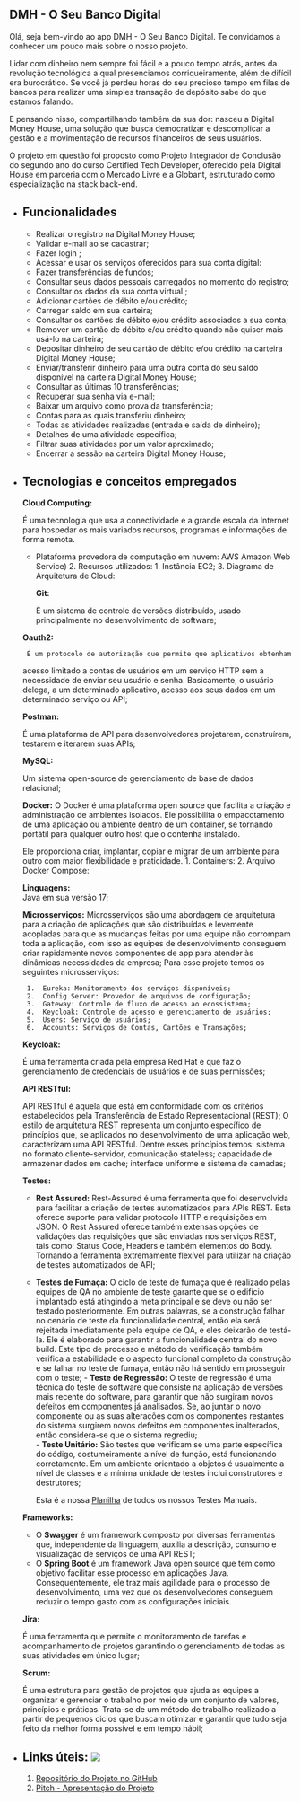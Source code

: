 ## DMH - O Seu Banco Digital  

Olá, seja bem-vindo ao app DMH - O Seu Banco Digital. Te convidamos a conhecer um pouco mais sobre o nosso projeto.

Lidar com dinheiro nem sempre foi fácil e a pouco tempo atrás, antes da revolução tecnológica a qual presenciamos corriqueiramente, além de difícil era burocrático. Se você já perdeu horas do seu precioso tempo em filas de bancos para realizar uma simples transação de depósito sabe do que estamos falando.  

E pensando nisso, compartilhando também da sua dor: nasceu a Digital Money House, uma solução que busca democratizar e descomplicar a gestão e a movimentação de recursos financeiros de seus usuários.

O projeto em questão foi proposto como Projeto Integrador de Conclusão do segundo ano do curso Certified Tech Developer, oferecido pela Digital House em parceria com o Mercado Livre e a Globant, estruturado como especialização na stack back-end.

 - ## Funcionalidades
	 -  Realizar o registro na Digital Money House;
	 -  Validar e-mail ao se cadastrar;
	 -  Fazer login ;
	 -  Acessar e usar os serviços oferecidos para sua conta digital:
	 -  Fazer transferências de fundos;
	 -  Consultar seus dados pessoais carregados no momento do registro;
	 -  Consultar os dados da sua conta virtual ;
	 -  Adicionar cartões de débito e/ou crédito;
	 -  Carregar saldo em sua carteira;
	 -  Consultar os cartões de débito e/ou crédito associados a sua conta;
	 -  Remover um cartão de débito e/ou crédito quando não quiser mais usá-lo na carteira;
	 -  Depositar dinheiro de seu cartão de débito e/ou crédito na carteira Digital Money House;
	 -  Enviar/transferir dinheiro para uma outra conta do seu saldo disponível na carteira Digital Money House;
	 -  Consultar as últimas 10 transferências;
	 -  Recuperar sua senha via e-mail;
	 -  Baixar um arquivo como prova da transferência;
	 -  Contas para as quais transferiu dinheiro;
	 -  Todas as atividades realizadas (entrada e saída de dinheiro);
	 -  Detalhes de uma atividade específica;
	 -  Filtrar suas atividades por um valor aproximado;
	 -  Encerrar a sessão na carteira Digital Money House;


 - ## Tecnologias e conceitos empregados

      **Cloud Computing:**

      É uma tecnologia que usa a conectividade e a grande escala da Internet para hospedar os mais variados recursos, programas e informações de forma remota.

	 
    - Plataforma provedora de computação em nuvem: AWS Amazon Web Service)
         2.  Recursos utilizados:
             1.  Instância EC2;
         3.  Diagrama de Arquitetura de Cloud:
    
	   **Git:**
    
    	É um sistema de controle de versões distribuído, usado
    principalmente no desenvolvimento de software;
    
   	**Oauth2:**
    
    	É um protocolo de autorização que permite que aplicativos obtenham
    acesso limitado a contas de usuários em um serviço HTTP sem a
    necessidade de enviar seu usuário e senha. Basicamente, o usuário delega, a um determinado aplicativo, acesso aos seus dados em um determinado serviço ou API;
    
   	**Postman:**
    
   	É uma plataforma de API para desenvolvedores projetarem,
    construírem, testarem e iterarem suas APIs;
    
   	**MySQL:**
    
   	Um sistema open-source de gerenciamento de base de dados relacional;
    
	  **Docker:**
     O Docker é uma plataforma open source que facilita a criação e administração de ambientes isolados. Ele possibilita o empacotamento de uma aplicação ou              ambiente dentro de um container, se tornando portátil para qualquer outro host que o contenha instalado.
    
   	Ele proporciona criar, implantar, copiar e migrar de um ambiente para outro com maior flexibilidade e praticidade.
      	1.  Containers: 
    	2.  Arquivo Docker Compose:
    
   	**Linguagens:**      
    	Java em sua versão 17;
    
   	**Microsserviços:**
       	Microsserviços são uma abordagem de arquitetura para a criação de aplicações que são distribuídas e levemente acopladas para que as mudanças feitas por uma equipe não corrompam toda a aplicação, com isso as equipes de desenvolvimento conseguem criar rapidamente novos componentes de app para atender às dinâmicas necessidades da empresa;
	 Para esse projeto temos os seguintes microsserviços:
    
    	1.  Eureka: Monitoramento dos serviços disponíveis;
    	2.  Config Server: Provedor de arquivos de configuração;
    	3.  Gateway: Controle de fluxo de acesso ao ecossistema;
    	4.  Keycloak: Controle de acesso e gerenciamento de usuários;
    	5.  Users: Serviço de usuários;
    	6.  Accounts: Serviços de Contas, Cartões e Transações;
  	**Keycloak:**

	É uma ferramenta criada pela empresa Red Hat e que faz o gerenciamento de credenciais de usuários e de suas permissões;
    
	  **API RESTful:**
    
	API RESTful é aquela que está em conformidade com os critérios estabelecidos pela Transferência de Estado Representacional (REST); 
   O estilo de arquitetura REST representa um conjunto específico de princípios que, se aplicados no desenvolvimento de uma aplicação web, caracterizam uma API RESTful. Dentre esses princípios temos: sistema no formato cliente-servidor, comunicação stateless; capacidade de armazenar dados em cache; interface uniforme e sistema de camadas;
    
	**Testes:**

	-  **Rest Assured:**
  Rest-Assured é uma ferramenta que foi desenvolvida para facilitar a criação de testes automatizados para
    APIs REST. Esta oferece suporte para validar protocolo HTTP e requisições em JSON. O Rest Assured oferece também extensas opções de validações das requisições que são enviadas nos serviços REST, tais como: Status Code, Headers e também elementos do Body. Tornando
    a ferramenta extremamente flexível para utilizar na criação de testes automatizados de API;
	  -  **Testes de Fumaça:**
	 O ciclo de teste de fumaça que é realizado pelas equipes de QA no ambiente de teste garante que se o
    edifício implantado está atingindo a meta principal e se deve ou não ser testado posteriormente. Em outras palavras, se a construção falhar no cenário de teste da funcionalidade central, então ela será rejeitada imediatamente pela equipe de QA, e eles deixarão de
    testá-la. Ele é elaborado para garantir a funcionalidade central do novo build. Este tipo de processo e método de verificação também verifica a estabilidade e o aspecto funcional completo da construção e se falhar no teste de fumaça, então não há sentido em prosseguir com o teste;
	 	- **Teste de Regressão:**  O teste de regressão é uma técnica do teste de software que consiste na aplicação de versões mais recente do software, para garantir que não surgiram novos defeitos em componentes já analisados. Se, ao juntar o novo componente ou as suas alterações com os componentes restantes do sistema surgirem novos defeitos em componentes inalterados, então considera-se que o sistema regrediu;    
	   	- **Teste Unitário:**  São testes que verificam se uma parte específica do código, costumeiramente a nível de função, está
    funcionando corretamente. Em um ambiente orientado a objetos é
    usualmente a nível de classes e a mínima unidade de testes inclui construtores e destrutores;
	    
		   Esta é a nossa [Planilha](https://docs.google.com/spreadsheets/d/1Ao7xNIRpqUyMUbLUS21Dlr9fgWTlM2QrokSb-jDmBOM/edit?usp=sharing) de todos os nossos Testes Manuais.
	    
	**Frameworks:**

   -  O **Swagger** é um framework composto por diversas ferramentas que, independente da linguagem, auxilia a descrição, consumo e
    visualização de serviços de uma API REST;
   	- O **Spring Boot** é um framework Java open source que tem como objetivo facilitar esse processo em aplicações Java. Consequentemente, ele traz mais agilidade para o processo de desenvolvimento, uma vez que os desenvolvedores conseguem reduzir o tempo gasto com as configurações iniciais.
    
	**Jira:**

	É uma ferramenta que permite o monitoramento de tarefas e acompanhamento de projetos garantindo o gerenciamento de todas as suas atividades em único lugar;
    
	**Scrum:**

	É uma estrutura para gestão de projetos que ajuda as equipes a organizar e gerenciar o trabalho por meio de um conjunto de valores, princípios e práticas. Trata-se de um método de trabalho realizado a partir de pequenos ciclos que buscam otimizar e garantir que tudo seja feito da melhor forma possível e em tempo hábil;

- ## Links úteis:    [![](https://github.com/jardel978/projeto-integrador-2-backend/raw/main/Aspose.Words.2eccba6c-d412-4cf6-bd61-ef1cdaf18169.010.png)](https://github.com/jardel978/projeto-integrador-2-backend/blob/main/Aspose.Words.2eccba6c-d412-4cf6-bd61-ef1cdaf18169.010.png)
    1.  [Repositório do Projeto no GitHub](https://github.com/jardel978/projeto-integrador-2-backend)
    2.  [Pitch - Apresentação do Projeto](https://docs.google.com/presentation/d/1_pvoxhy2wVSSdYDK7Pmr2q_YTYzkobCBmY8ucSOPsxE/edit#slide=id.g22c7befabde_0_51)
